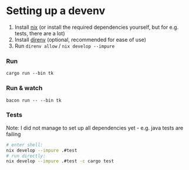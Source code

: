 # Setting up a devenv

1. Install [nix](https://github.com/DeterminateSystems/nix-installer) (or install the required dependencies yourself, but for e.g. tests, there are a lot)
2. Install [direnv](https://direnv.net/) (optional, recommended for ease of use)
3. Run `direnv allow` / `nix develop --impure`

### Run
```
cargo run --bin tk
```
### Run & watch
```
bacon run -- --bin tk
```

### Tests
Note: I did not manage to set up all dependencies yet - e.g. java tests are failing
```bash
# enter shell:
nix develop --impure .#test
# run directly:
nix develop --impure .#test -c cargo test
```
